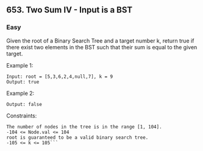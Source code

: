 ## 653. Two Sum IV - Input is a BST
### Easy

Given the root of a Binary Search Tree and a target number k, return true if there exist two elements in the BST such that their sum is equal to the given target.

Example 1:
```
Input: root = [5,3,6,2,4,null,7], k = 9
Output: true
```

Example 2:
```Input: root = [5,3,6,2,4,null,7], k = 28
Output: false
``` 

Constraints:
```
The number of nodes in the tree is in the range [1, 104].
-104 <= Node.val <= 104
root is guaranteed to be a valid binary search tree.
-105 <= k <= 105```